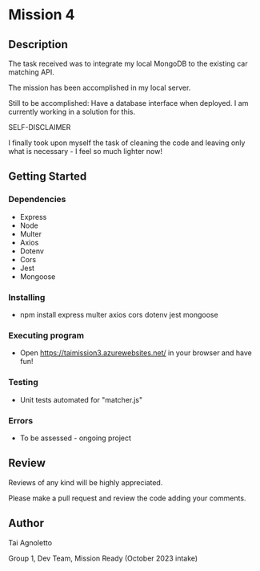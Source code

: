 # Mission 4

## Description

The task received was to integrate my local MongoDB to the existing car matching API.

The mission has been accomplished in my local server.


Still to be accomplished: Have a database interface when deployed. I am currently working in a solution for this.


SELF-DISCLAIMER

I finally took upon myself the task of cleaning the code and leaving only what is necessary - I feel so much lighter now!

## Getting Started

### Dependencies

* Express
* Node
* Multer
* Axios
* Dotenv
* Cors
* Jest
* Mongoose

### Installing

* npm install express multer axios cors dotenv jest mongoose

### Executing program

* Open https://taimission3.azurewebsites.net/ in your browser and have fun!

### Testing

* Unit tests automated for "matcher.js"

### Errors

* To be assessed - ongoing project

## Review

Reviews of any kind will be highly appreciated.

Please make a pull request and review the code adding your comments.

## Author

Tai Agnoletto

Group 1, Dev Team, Mission Ready (October 2023 intake)